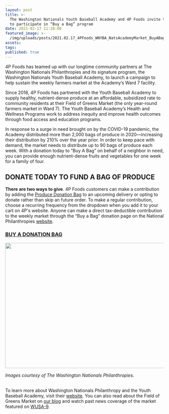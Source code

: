 ```yaml
---
layout: post
title: >-
  The Washington Nationals Youth Baseball Academy and 4P Foods invite the public
  to participate in “Buy a Bag” program
date: 2021-02-17 11:28:00
featured_image: >-
  /img/uploads/posts/2021.02.17_4PFoods_WNYBA_NatsAcademyMarket_BuyABagCampaign_1080x.jpg
assets:
tags:
published: true
---
```


<div class="editable"><p>4P Foods has teamed up with our longtime community partners at The Washington Nationals Philanthropies and its signature program, the Washington Nationals Youth Baseball Academy, to launch a campaign to help sustain the weekly farmers market at the Academy&rsquo;s Ward 7 facility.</p><p>Since 2018, 4P Foods has partnered with the Youth Baseball Academy to supply healthy, nutrient-dense produce at an affordable, subsidized rate to community residents at their Field of Greens Market (the only year-round farmers market in Ward 7). The Youth Baseball Academy&rsquo;s Health and Wellness Programs work to address inequity and improve health outcomes through food access and education programs.&nbsp;</p><p>In response to a surge in need brought on by the COVID-19 pandemic, the Academy distributed more than 2,000 bags of produce in 2020&mdash;increasing their distribution by 210% over the year prior. In order to keep pace with demand, the market needs to distribute up to 90 bags of produce each week. With a donation today to &ldquo;Buy A Bag&rdquo; on behalf of a neighbor in need, you can provide enough nutrient-dense fruits and vegetables for one week for a family of four.</p><h2><strong>DONATE TODAY TO FUND A BAG OF PRODUCE</strong></h2><p><strong>There are two ways to give</strong>. 4P Foods customers can make a contribution by adding the <a target="_blank" rel="noopener" href="https://shop.4pfoods.com/donate]">Produce Donation Bag</a> to an upcoming delivery or opting to donate rather than skip an future order. To make a regular contribution, choose a recurring frequency from the dropdown when you add it to your cart on 4P's website. Anyone can make a direct tax-deductible contribution to the weekly market through the &ldquo;Buy a Bag&rdquo; donation page on the National Philanthropies <a target="_blank" rel="noopener" href="https://give.nats4good.org/give/321025/#!/donation/checkout">website</a>.</p><h3><a target="_blank" rel="noopener" href="https://shop.4pfoods.com/donate]"><strong>BUY A DONATION BAG</strong></a></h3><p><img src="uploads/4pfoods-wnyba-fieldofgreensmarket-nationals-buyabagcampaign-1.jpg" width="600" height="397" /></p><address><em>Images courtesy of The Washington Nationals Philanthropies.</em></address><address>&nbsp;</address><p>To learn more about Washington Nationals Philanthropy and the Youth Baseball Academy, visit their <a target="_blank" rel="noopener" href="https://www.nats4good.org/youth-baseball-academy/health-and-nutrition/">website</a>. You can also read about the Field of Greens Market on <a href="/posts/field-of-greens-affordable-csa-style-market-held-at-the-nats-academy/">our blog</a> and watch past news coverage of the market featured on <a target="_blank" rel="noopener" href="https://www.wusa9.com/article/sports/mlb/nationals-youth-academy-hosts-a-field-of-greens/65-b9d6a7f5-6310-4ef3-8e9b-2ec4fa462a03">WUSA-9</a>.</p></div>
